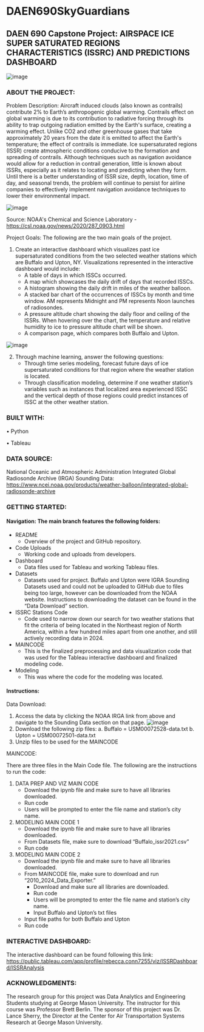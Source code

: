 # DAEN690SkyGuardians
## DAEN 690 Capstone Project: AIRSPACE ICE SUPER SATURATED REGIONS CHARACTERISTICS (ISSRC) AND PREDICTIONS DASHBOARD

![image](https://github.com/nweber7/DAEN690SkyGuardians/assets/99131499/23af4c6b-aaeb-4822-bc36-3e894111b871)

### ABOUT THE PROJECT:

Problem Description: Aircraft induced clouds (also known as contrails) contribute 2% to Earth’s anthropogenic global warming. Contrails effect on global warming is due to its contribution to radiative forcing through its ability to trap outgoing radiation emitted by the Earth's surface, creating a warming effect. Unlike CO2 and other greenhouse gases that take approximately 20 years from the date it is emitted to affect the Earth's temperature; the effect of contrails is immediate. Ice supersaturated regions (ISSR) create atmospheric conditions conducive to the formation and spreading of contrails. Although techniques such as navigation avoidance would allow for a reduction in contrail generation, little is known about ISSRs, especially as it relates to locating and predicting when they form. Until there is a better understanding of ISSR size, depth, location, time of day, and seasonal trends, the problem will continue to persist for airline companies to effectively implement navigation avoidance techniques to lower their environmental impact. 

![image](https://github.com/nweber7/DAEN690SkyGuardians/assets/99131499/f8771cdd-7926-40ff-a9dc-87671c6f4486)


Source: NOAA's Chemical and Science Laboratory - https://csl.noaa.gov/news/2020/287_0903.html

Project Goals: The following are the two main goals of the project.

1.	Create an interactive dashboard which visualizes past ice supersaturated conditions from the two selected weather stations which are Buffalo and Upton, NY. Visualizations represented in the interactive dashboard would include:
    - A table of days in which ISSCs occurred.
    - A map which showcases the daily drift of days that recorded ISSCs.
    - A histogram showing the daily drift in miles of the weather balloon.
    - A stacked bar chart of the occurrences of ISSCs by month and time window. AM represents Midnight and PM represents Noon launches of radiosondes.
    - A pressure altitude chart showing the daily floor and ceiling of the ISSRs. When hovering over the chart, the temperature and relative humidity to ice to pressure altitude chart will be shown. 
    - A comparison page, which compares both Buffalo and Upton.

![image](https://github.com/nweber7/DAEN690SkyGuardians/assets/99131499/01bf3c49-e5ca-4c97-9774-793d758d06e4)

2.	Through machine learning, answer the following questions:
    - Through time series modeling, forecast future days of ice supersaturated conditions for that region where the weather station is located. 
    - Through classification modeling, determine if one weather station’s variables such as instances that localized area experienced ISSC and the vertical depth of those regions could predict instances of ISSC at the other weather station. 

### BUILT WITH:

•	Python 

•	Tableau 

### DATA SOURCE:

National Oceanic and Atmospheric Administration Integrated Global Radiosonde Archive (IRGA) Sounding Data: https://www.ncei.noaa.gov/products/weather-balloon/integrated-global-radiosonde-archive

### GETTING STARTED:

#### Navigation: The main branch features the following folders:

- README
    - Overview of the project and GitHub repository.
 - Code Uploads
    - Working code and uploads from developers. 
- Dashboard
    - Data files used for Tableau and working Tableau files.
- Datasets
   - Datasets used for project. Buffalo and Upton were IGRA Sounding Datasets used and could not be uploaded to GitHub due to files being too large, however can be downloaded from the NOAA website. Instructions to downloading the dataset can be found in the “Data Download” section. 
- ISSRC Stations Code
  - Code used to narrow down our search for two weather stations that fit the criteria of being located in the Northeast region of North America, within a few hundred miles apart from one another, and still actively recording data in 2024. 
- MAINCODE
   - This is the finalized preprocessing and data visualization code that was used for the Tableau interactive dashboard and finalized modeling code.
- Modeling
   - This was where the code for the modeling was located. 

#### Instructions: 

Data Download:

1.	Access the data by clicking the NOAA IRGA link from above and navigate to the Sounding Data section on that page.
![image](https://github.com/nweber7/DAEN690SkyGuardians/assets/99131499/e1528feb-79b4-4d58-a53b-b76f28e27c9d)
2.	Download the following zip files:
a.	Buffalo = USM00072528-data.txt
b.	Upton = USM00072501-data.txt
3.	Unzip files to be used for the MAINCODE

MAINCODE:

There are three files in the Main Code file. The following are the instructions to run the code:

1.	DATA PREP AND VIZ MAIN CODE
    - Download the ipynb file and make sure to have all libraries downloaded.
    - Run code
    - Users will be prompted to enter the file name and station’s city name.
2.	MODELING MAIN CODE 1
    - Download the ipynb file and make sure to have all libraries downloaded.
    - From Datasets file, make sure to download “Buffalo_issr2021.csv”
    - Run code
3.	MODELING MAIN CODE 2
    - Download the ipynb file and make sure to have all libraries downloaded.
    - From MAINCODE file, make sure to download and run “2010_2024_Data_Exporter.” 
        - Download and make sure all libraries are downloaded.
        - Run code
        - Users will be prompted to enter the file name and station’s city name.
        - Input Buffalo and Upton’s txt files
    - Input file paths for both Buffalo and Upton
    - Run code

### INTERACTIVE DASHBOARD:

The interactive dashboard can be found following this link:
https://public.tableau.com/app/profile/rebecca.conn7255/viz/ISSRDashboard/ISSRAnalysis

### ACKNOWLEDGMENTS: 

The research group for this project was Data Analytics and Engineering Students studying at George Mason University. The instructor for this course was Professor Brett Berlin. The sponsor of this project was Dr. Lance Sherry, the Director at the Center for Air Transportation Systems Research at George Mason University.  
